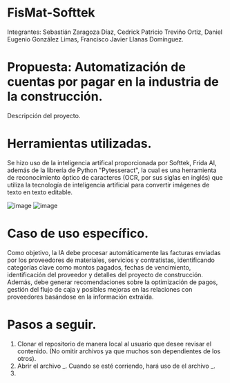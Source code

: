 # FisMat-Softtek

Integrantes: Sebastián Zaragoza Díaz, Cedrick Patricio Treviño Ortiz, Daniel Eugenio González Limas, Francisco Javier Llanas Domínguez.

# Propuesta: Automatización de cuentas por pagar en la industria de la construcción.
Descripción del proyecto.

# Herramientas utilizadas.
Se hizo uso de la inteligencia artifical proporcionada por Softtek, Frida AI, además de la librería de Python "Pytesseract", la cual es una herramienta de reconocimiento óptico de caracteres (OCR, por sus siglas en inglés) que utiliza la tecnología de inteligencia artificial para convertir imágenes de texto en texto editable.

![image](https://github.com/user-attachments/assets/c2d685cb-abb8-48d1-8c46-5bd0fafc7963)
![image](https://github.com/user-attachments/assets/2ff2a230-585a-4668-b40e-23cf82a0f97a)

# Caso de uso específico.
Como objetivo, la IA debe procesar automáticamente las facturas enviadas por los proveedores de materiales, servicios y contratistas, identificando categorías clave como montos pagados, fechas de vencimiento, identificación del proveedor y detalles del proyecto de construcción. Además, debe generar recomendaciones sobre la optimización de pagos, gestión del flujo de caja y posibles mejoras en las relaciones con proveedores basándose en la información extraída.

# Pasos a seguir.
1. Clonar el repositorio de manera local al usuario que desee revisar el contenido. (No omitir archivos ya que muchos son dependientes de los otros).
2. Abrir el archivo _. Cuando se esté corriendo, hará uso de el archivo _.
3. 
